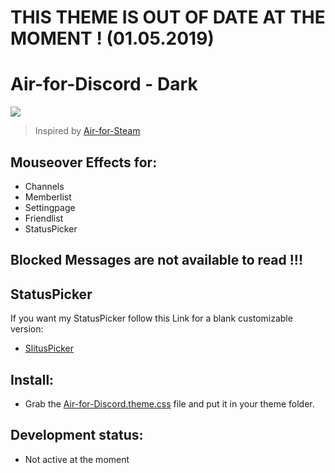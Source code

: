 # THIS THEME IS OUT OF DATE AT THE MOMENT ! (01.05.2019)

# Air-for-Discord - Dark
<image src="https://raw.githubusercontent.com/MadameSolette/BetterDiscord/master/Themes/Air-for-Discord/Dark/images/Air-for-Discord.png">

> Inspired by [Air-for-Steam](https://github.com/airforsteam/Air-for-Steam)

## Mouseover Effects for:
- Channels
- Memberlist
- Settingpage
- Friendlist
- StatusPicker

## Blocked Messages are not available to read !!!

## StatusPicker
If you want my StatusPicker follow this Link for a blank customizable version:
- [SlitusPicker](https://github.com/MadameSolette/BetterDiscord/tree/master/Themes/Mini-Themes/SlitusPicker)

## Install:
- Grab the [Air-for-Discord.theme.css](https://github.com/MadameSolette/BetterDiscord/blob/master/Themes/Air-for-Discord/Dark/Air-for-Discord.theme.css) file and put it in your theme folder.

## Development status:
 - Not active at the moment

